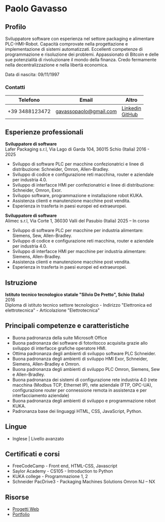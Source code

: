 # Paolo Gavasso


## Profilo
Sviluppatore software con esperienza nel settore packaging e alimentare PLC-HMI-Robot. Capacità comprovate nella progettazione e implementazione di sistemi automatizzati. Eccellenti competenze di programmazione e risoluzione dei problemi. Appassionato di Bitcoin e delle sue potenzialità di rivoluzionare il mondo della finanza. Credo fermamente nella decentralizzazione e nella libertà economica.

Data di nascita: 09/11/1997 

### Contatti
|Telefono|Email|Altro   |
|--------|-----|--------|
|+39 3488123472|gavassopaolo@gmail.com|[Linkedin](https://www.linkedin.com/in/paolo-gavasso-85a534192)<br>[GitHub](https://gavaolo.github.io)

## Esperienze professionali
**Sviluppatore di software**  
Lafer Packaging s.r.l, Via Lago di Garda 104, 36015 Schio (Italia)
2016 - 2025
- Sviluppo di software PLC per macchine confezionatrici e linee di distribuzione: Schneider, Omron, Allen-Bradley.
- Sviluppo di codice e configurazione reti macchina, router e aziendale per industria 4.0.
- Sviluppo di interfacce HMI per confezionatrici e linee di distribuzione: Schneider, Omron, Exor.
- Sviluppo software, programmazione e installazione robot KUKA.
- Assistenza clienti e manutenzione macchine post vendita.
- Esperienza in trasferta in paesi europei ed extraeuropei. 

**Sviluppatore di software**  
Alimec s.r.l, Via Corte 1, 36030 Valli del Pasubio (Italia)
2025 – In corso
- Sviluppo di software PLC per macchine per industria alimentare: Siemens, Sew, Allen-Bradley.
- Sviluppo di codice e configurazione reti macchina, router e aziendale per industria 4.0.
- Sviluppo di interfacce HMI per macchine per industria alimentare: Siemens, Allen-Bradley.
- Assistenza clienti e manutenzione macchine post vendita.
- Esperienza in trasferta in paesi europei ed extraeuropei. 

## Istruzione
**Istituto tecnico tecnologico statale "Silvio De Pretto", Schio (Italia)**  
2016  
Diploma di istituto tecnico settore tecnologico - Indirizzo "Elettronica 
ed elettrotecnica" - Articolazione "Elettrotecnica"

## Principali competenze e caratteristiche
- Buona padronanza della suite Microsoft Office
- Buona padronanza dei software di fotoritocco acquisita grazie allo sviluppo di interfacce grafiche operatore HMI.
- Ottima padronanza degli ambienti di sviluppo software PLC Schneider.
- Buona padronanza degli ambienti di sviluppo HMI Exor, Schneider, Siemens, Allen-Bradley e Omron.
- Buona padronanza degli ambienti di sviluppo PLC Omron, Siemens, Sew e Allen-Bradley.
- Buona padronanza dei sistemi di configurazione rete industria 4.0 (rete macchina (Modbus TCP, Ethernet IP), rete aziendale (FTP, OPC-UA), configurazione router per connessione remota in assistenza e per interfacciamento aziendale)
- Buona padronanza degli ambienti di sviluppo e programmazione robot KUKA.
- Padronanza base dei linguaggi HTML, CSS, JavaScript, Python.

## Lingue
- Inglese | Livello avanzato

## Certificati e corsi
- FreeCodeCamp - Front end, HTML-CSS, Javascript
- Saylor Academy - CS105 - Introduction to Python
- KUKA college - Programmazione 1, 2
- Schneider PacDrive3 - Packaging Machines Solutions
Omron NJ – NX

## Risorse
- [Progetti Web](https://github.com/gavaolo/gavaolo.github.io/tree/main/projects/web_projects)
- [Portfolio](https://gavaolo.github.io)
